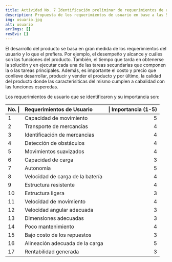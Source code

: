 ```yaml
---
title: Actividad No. 7 Identificación preliminar de requerimientos de usuario
description: Propuesta de los requerimientos de usuario en base a las 5 dimensiones del diseño y 8 dimensiones de la calidad
img: usuario.jpg
alt: usuario
arrImgs: []
resEvi: []
---
```


El desarrollo del producto se basa en gran medida de los requerimientos del usuario y lo que el prefiera. Por ejemplo, el desempeño y alcance y cuáles son las funciones del producto. También, el tiempo que tarda en obtenerse la solución y en ejecutar cada una de las tareas secundarias que componen la o las tareas principales. Además, es importante el costo y precio que conlleve desarrollar, producir y vender el producto y por último, la calidad del producto donde las caracterísiticas del mismo cumplen a cabalidad con las funciones esperedas.

Los requerimientos de usuario que se identificaron y su importancia son:

| No. \| | Requerimientos de Usuario  | \| Importancia (1-5) |
|:--- | :-- |   ---------:|
|  1  | Capacidad de movimiento | 5 |
|  2  | Transporte de mercancias | 4 |
|  3  | Identificación de mercancias | 4 |
|  4  | Detección de obstáculos | 4 |
|  5  | Movimientos suavizados | 4 |
|  6  | Capacidad de carga | 3 |
|  7  | Autonomía | 5 |
|  8  | Velocidad de carga de la batería | 4 |
|  9  | Estructura resistente | 4 |
| 10  | Estructura ligera | 3 |
| 11  | Velocidad de movimiento | 4 |
| 12  | Velocidad angular adecuada | 3 |
| 13  | Dimensiones adecuadas | 3 |
| 14  | Poco mantenimiento | 4 |
| 15  | Bajo costo de los repuestos | 3 |
| 16  | Alineación adecuada de la carga | 5 |
| 17  | Rentabilidad generada | 3 |
